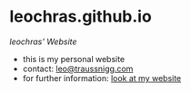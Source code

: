 # leochras.github.io
*leochras' Website*
* this is my personal website
* contact: leo@traussnigg.com
* for further information: [look at my website](leochras.github.io)
